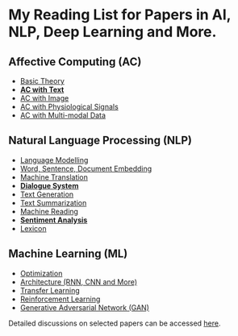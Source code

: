 # My Reading List for Papers in AI, NLP, Deep Learning and More.

## Affective Computing (AC)

 - [Basic Theory](./AC/AC_theory.md)
 - [**AC with Text**](./AC/AC_text.md)
 - [AC with Image](./AC/AC_image.md)
 - [AC with Physiological Signals](./AC/AC_physiological.md)
 - [AC with Multi-modal Data](./AC/AC_multimodal.md)

## Natural Language Processing (NLP)

 - [Language Modelling](./NLP/NLP_modelling.md)
 - [Word, Sentence, Document Embedding](./NLP/NLP_embedding.md)
 - [Machine Translation](./NLP/NLP_translation.md)
 - [**Dialogue System**](./NLP/NLP_dialogue.md)
 - [Text Generation](./NLP/NLP_generation.md)
 - [Text Summarization](./NLP/NLP_summarization.md)
 - [Machine Reading](./NLP/NLP_reading.md)
 - [**Sentiment Analysis**](./NLP/NLP_sentiment.md)
 - [Lexicon](./NLP/NLP_lexicon.md)

## Machine Learning (ML)

 - [Optimization](./ML/ML_optimization.md)
 - [Architecture (RNN, CNN and More)](./ML/ML_architecture.md)
 - [Transfer Learning](./ML/ML_transfer.md)
 - [Reinforcement Learning](./ML/ML_reinforcement.md)
 - [Generative Adversarial Network (GAN)](./ML/ML_GAN.md)

<!---
## Knowledge Representation (KR)

 - [Knowledge Graph](./KR/KR_graph.md)
 - [Reasoning](./KR/KR_reasoning.md)


## Computer Vision (CV)

 - [Image Classification](./CV/CV_classification.md)
 - [Instance Segmentation](./CV/CV_segmentation.md)
 - [Visual Question Answering](./CV/CV_visual_QA.md)
 - [Image Captioning](./CV/CV_captioning.md)
 - [Image Generation](./CV/CV_generation.md)
--->

Detailed discussions on selected papers can be accessed [here](https://zhongpeixiang.github.io/).


<!--stackedit_data:
eyJoaXN0b3J5IjpbLTgxMjk0NTkyNSwtOTkxODE0ODcwLC05OD
gxMDUxMjIsLTM4Mzg2NDQzNSwtODY5MTIzMjgxLC0xNzQ4NzMx
ODM3LC0xMDE2ODgyNDI5LDE5Mjc0MjI2ODIsNTIyMDU4MzIwLC
0xMTQ1MDA4NzQ0LDY2NzA2ODI4MiwtMTIyMTk1NjI4Nyw0Nzgx
NjE5MDYsMTExMjQyMDE3OSw0MjAyNzIwMDRdfQ==
-->